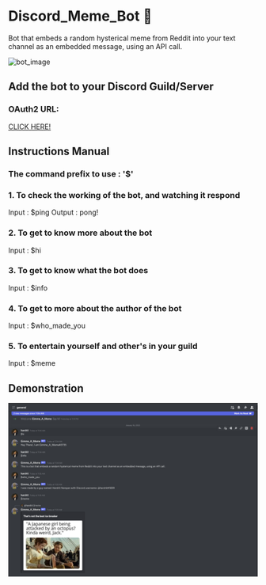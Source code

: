 # Discord_Meme_Bot 🤣
Bot that embeds a random hysterical meme from Reddit into your text channel as an embedded message, using an API call. 

![bot_image](https://cdn.discordapp.com/app-icons/931963591253430312/e73e4fd97582bfd85e0bd7d2de7769e5.png?size=512)

## Add the bot to your Discord Guild/Server

### OAuth2 URL:
[CLICK HERE!](https://discord.com/oauth2/authorize?client_id=931963591253430312&permissions=277025445888&scope=bot)

## Instructions Manual

### The command prefix to use : '$'

### 1. To check the working of the bot, and watching it respond
Input : $ping
Output : pong!

### 2. To get to know more about the bot
Input : $hi

### 3. To get to know what the bot does
Input : $info

### 4. To get to more about the author of the bot
Input : $who_made_you

### 5. To entertain yourself and other's in your guild
Input : $meme

## Demonstration
![demonstration_image](https://github.com/narayanharshit/Discord_Meme_Bot/blob/main/Screen%20Shot%202022-01-16%20at%207.07.25%20AM.png?raw=true)
